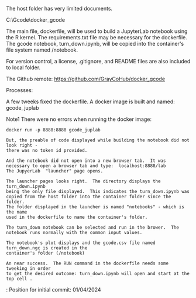 ﻿The host folder has very limited documents. 

C:\Gcode\docker_gcode

The main file, dockerfile, will be used to build a JupyterLab notebook using the R kernel.  The requirements.txt file may be necessary for the dockerfile.  
The gcode notebook, turn_down.ipynb, will be copied into the container's file system named /notebook.

For version control, a license, .gitignore, and README files are also included to local folder.


The Github remote: https://github.com/GrayCoHub/docker_gcode


Processes:

A few tweeks fixed the dockerfile. A docker image is built and named: gcode_juplab


Note1	There were no errors when running the docker image: 
	
	docker run -p 8888:8888 gcode_juplab
	
	But, the preable of code displayed while building the notebook did not look right -
	there was no token id provided. 

	And the notebook did not open into a new browser tab.  It was necessary to open a browser tab and type:  localhost:8888/lab 
	The JupyerLab  "launcher" page opens.
	
	The launcher pages looks right.  The directory displays the turn_down.ipynb
	being the only file displayed.  This indicates the turn_down.ipynb was 
	copied from the host folder into the container folder since the folder. 
    The folder displayed in the launcher is named "notebooks" - which is the name 
	used in the dockerfile to name the container's folder.

	The turn_down notebook can be selected and run in the brower.  The notebook runs normally with the common input values.

	The notebook's plot displays and the gcode.csv file named turn_down.ngc is created in the 
	container's folder (/notebook)

	An near success.  The RUN command in the dockerfile needs some tweeking in order 
	to get the desired outcome: turn_down.ipynb will open and start at the top cell .

: Position for initial commit: 01/04/2024